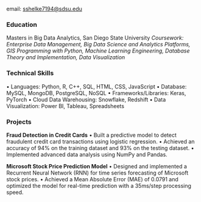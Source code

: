 email: sshelke7194@sdsu.edu

### Education
Masters in Big Data Analytics, San Diego State University
_Coursework: Enterprise Data Management, Big Data Science and Analytics Platforms, GIS Programming with Python, Machine Learning Engineering, Database Theory and Implementation, Data Visualization_

### Technical Skills
• Languages: Python, R, C++, SQL, HTML, CSS, JavaScript
• Database: MySQL, MongoDB, PostgreSQL, NoSQL
• Frameworks/Libraries: Keras, PyTorch
• Cloud Data Warehousing: Snowflake, Redshift
• Data Visualization: Power BI, Tableau, Spreadsheets

### Projects
**Fraud Detection in Credit Cards**
• Built a predictive model to detect fraudulent credit card transactions using logistic regression. • Achieved an accuracy of 94% on the training dataset and 93% on the testing dataset.
• Implemented advanced data analysis using NumPy and Pandas.

**Microsoft Stock Price Prediction Model**
• Designed and implemented a Recurrent Neural Network (RNN) for time series forecasting of Microsoft stock prices.
• Achieved a Mean Absolute Error (MAE) of 0.0791 and optimized the model for real-time prediction with a 35ms/step
processing speed.
